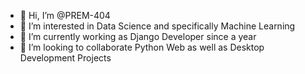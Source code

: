 - 👋 Hi, I’m @PREM-404
- 👀 I’m interested in Data Science and specifically Machine Learning
- 🌱 I’m currently working as Django Developer since a year  
- 💞️ I’m looking to collaborate Python Web as well as Desktop Development Projects
<!---
PREM-404/PREM-404 is a ✨ special ✨ repository because its `README.md` (this file) appears on your GitHub profile.
You can click the Preview link to take a look at your changes.
--->
